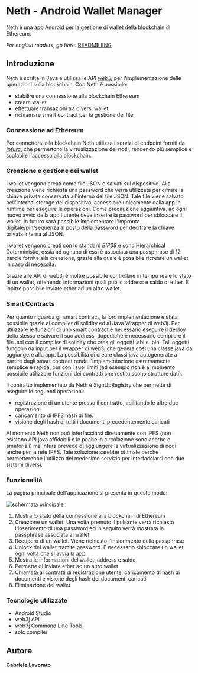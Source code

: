# Neth - Android Wallet Manager
Neth è una app Android per la gestione di wallet della blockchain di Ethereum.

_For english readers, go here:_ [README ENG](README_eng.md)

## Introduzione
Neth è scritta in Java e utilizza le API [*web3j*](https://docs.web3j.io/getting_started.html) per l'implementazione delle operazioni sulla blockchain.
Con Neth è possibile:
* stabilire una connessione alla blockchain Ethereum
* creare wallet
* effettuare transazioni tra diversi wallet
* richiamare smart contract per la gestione dei file

### Connessione ad Ethereum
Per connettersi alla blockchain Neth utilizza i servizi di endpoint forniti da [*Infura*](https://infura.io/), che permettono la virtualizzazione dei nodi, rendendo più semplice e scalabile l'accesso alla blockchain.

### Creazione e gestione dei wallet
I wallet vengono creati come file JSON e salvati sul dispositivo. Alla creazione viene richiesta una password che verrà utilizzata per cifrare la chiave privata conservata all'interno del file JSON. Tale file viene salvato nell'internal storage del dispositivo, accessibile unicamente dalla app in runtime per eseguire le operazioni. Come precauzione aggiuntiva, ad ogni nuovo avvio della app l'utente deve inserire la password per sbloccare il wallet. In futuro sarà possibile implementare l'impronta digitale/pin/sequenza al posto della password per decifrare la chiave privata interna al JSON.

I wallet vengono creati con lo standard [*BIP39*](https://en.bitcoin.it/wiki/Seed_phrase#Explanation) e sono Hierarchical Deterministic, ossia ad ognuno di essi è associata una passphrase di 12 parole fornita alla creazione, grazie alla quale è possibile ricreare un wallet in caso di necessità.

Grazie alle API di web3j è inoltre possibile controllare in tempo reale lo stato di un wallet, ottenendo informazioni quali public address e saldo di ether. È inoltre possibile inviare ether ad un altro wallet.

### Smart Contracts
Per quanto riguarda gli smart contract, la loro implementazione è stata possibile grazie al compiler di solidity ed al Java Wrapper di web3j. Per utilizzare le funzioni di uno smart contract è necessario eseguire il deploy dello stesso e salvare il suo address, dopodichè è necessario compilare il file .sol con il compiler di solidity che crea gli oggetti .abi e .bin. Tali oggetti fungono da input per il wrapper di web3j che genera così una classe java da aggiungere alla app.
La possibilità di creare classi java autogenerate a partire dagli smart contract rende l'implementazione estremamente semplice e rapida, pur con i suoi limiti (ad esempio non è al momento possibile utilizzare funzioni dei contratti che restituiscono strutture dati).

Il contratto implementato da Neth è SignUpRegistry che permette di eseguire le seguenti operazioni:
- registrazione di un utente presso il contratto, abilitando le altre due operazioni
- caricamento di IPFS hash di file. 
- visione degli hash di tutti i documenti precedentemente caricati

Al momento Neth non può interfacciarsi direttamente con IPFS (non esistono API java affidabili e le poche in circolazione sono acerbe e amatoriali) ma Infura prevede di aggiungere la virtualizzazione di nodi anche per la rete IPFS. Tale soluzione sarebbe ottimale perchè permetterebbe l'utilizzo del medesimo servizio per interfacciarsi con due sistemi diversi.

### Funzionalità
La pagina principale dell'applicazione si presenta in questo modo:

![schermata principale](https://i.imgur.com/WxetGUX.png)

1. Mostra lo stato della connessione alla blockchain di Ethereum
2. Creazione un wallet. Una volta premuto il pulsante verrà richiesto l'inserimento di una password ed in seguito verrà mostrata la passphrase associata al wallet
3. Recupero di un wallet. Viene richiesto l'insierimento della passphrase
4. Unlock del wallet tramite password. È necessario sbloccare un wallet ogni volta che si avvia la app.
5. Mostra le informazioni del wallet: address e saldo
6. Permette di inviare ether ad un altro wallet
7. Chiamata ai contratti di registrazione utente, caricamento di hash di documenti e visione degli hash dei documenti caricati
8. Eliminazione del wallet

### Tecnologie utilizzate
 * Android Studio
 * web3j API
 * web3j Command Line Tools
 * solc compiler

## Autore
**Gabriele Lavorato**